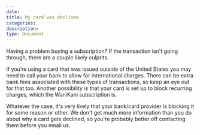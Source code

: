 ```yaml
---
date:
title: My card was declined
categories:
description:
type: Document
---
```

Having a problem buying a subscription? If the transaction isn't going through, there are a couple likely culprits.

If you’re using a card that was issued outside of the United States you may need to call your bank to allow for international charges. There can be extra bank fees associated with these types of transactions, so keep an eye out for that too. Another possibility is that your card is set up to block recurring charges, which the WaniKani subscription is.

Whatever the case, it's very likely that your bank/card provider is blocking it for some reason or other. We don't get much more information than you do about why a card gets declined, so you're probably better off contacting them before you email us.
